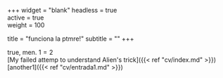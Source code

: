 +++
widget = "blank" 
headless = true  
active = true  
weight = 100  

title = "funciona la ptmre!"
subtitle = ""
+++

 true, men. $1=2$ <br>
[My failed attemp to understand Alien's trick]({{< ref "cv/index.md" >}})<br>
[another1]({{< ref "cv/entrada1.md" >}})<br>
